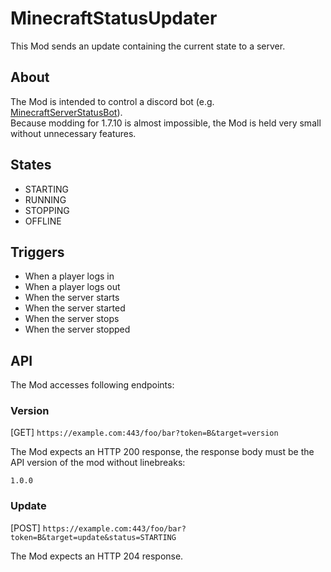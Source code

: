 # MinecraftStatusUpdater

This Mod sends an update containing the current state to a server.

## About

The Mod is intended to control a discord bot (e.g. [MinecraftServerStatusBot](https://github.com/pr0LebenImHolz/MinecraftServerStatusBot)).<br />
Because modding for 1.7.10 is almost impossible, the Mod is held very small without unnecessary features.

## States

- STARTING
- RUNNING
- STOPPING
- OFFLINE

## Triggers

- When a player logs in
- When a player logs out
- When the server starts
- When the server started
- When the server stops
- When the server stopped

## API

The Mod accesses following endpoints:

### Version

[GET] `https://example.com:443/foo/bar?token=B&target=version`

The Mod expects an HTTP 200 response, the response body must be the API version of the mod without linebreaks:

`1.0.0`

### Update

[POST] `https://example.com:443/foo/bar?token=B&target=update&status=STARTING`

The Mod expects an HTTP 204 response.
  